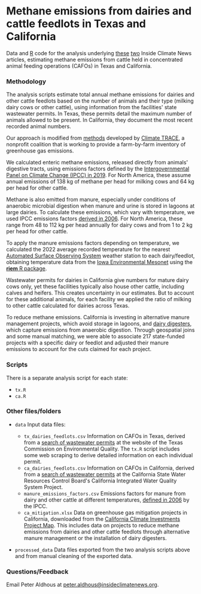 # Methane emissions from dairies and cattle feedlots in Texas and California

Data and [R](https://www.r-project.org/) code for the analysis underlying [these](https://insideclimatenews.org/news/18082023/texas-dairy-among-states-biggest-methane-emitters/) [two](https://insideclimatenews.org/news/18082023/californias-top-methane-emitter-is-cattle-feedlot/
) Inside Climate News articles, estimating methane emissions from cattle held in concentrated animal feeding operations (CAFOs) in Texas and California.

### Methodology

The analysis scripts estimate total annual methane emissions for dairies and other cattle feedlots based on the number of animals and their type (milking dairy cows or other cattle), using information from the facilities' state wastewater permits. In Texas, these permits detail the maximum number of animals allowed to be present. In California, they document the most recent recorded animal numbers.

Our approach is modified from [methods](https://github.com/climatetracecoalition/methodology-documents/tree/main/Agriculture) developed by [Climate TRACE](https://climatetrace.org/), a nonprofit coalition that is working to provide a farm-by-farm inventory of greenhouse gas emissions.

We calculated enteric methane emissions, released directly from animals' digestive tracts, using emissions factors defined by the [Intergovernmental Panel on Climate Change (IPCC) in 2019](https://www.ipcc-nggip.iges.or.jp/public/2019rf/pdf/4_Volume4/19R_V4_Ch10_Livestock.pdf). For North America, these assume annual emissions of 138 kg of methane per head for milking cows and 64 kg per head for other cattle.

Methane is also emitted from manure, especially under conditions of anaerobic microbial digestion when manure and urine is stored in lagoons at large dairies. To calculate these emissions, which vary with temperature, we used IPCC emissions factors [derived in 2006](https://www.ipcc-nggip.iges.or.jp/public/2006gl/pdf/4_Volume4/V4_10_Ch10_Livestock.pdf). For North America, these range from 48 to 112 kg per head annually for dairy cows and from 1 to 2 kg per head for other cattle.

To apply the manure emissions factors depending on temperature, we calculated the 2022 average recorded temperature for the nearest [Automated Surface Observing System](https://mesonet.agron.iastate.edu/ASOS/) weather station to each dairy/feedlot, obtaining temperature data from the [Iowa Environmental Mesonet](https://mesonet.agron.iastate.edu/) using the [**riem** R package](https://docs.ropensci.org/riem/index.html).

Wastewater permits for dairies in California give numbers for mature dairy cows only, yet these facilities typically also house other cattle, including calves and heifers. This creates uncertainty in our estimates. But to account for these additional animals, for each facility we applied the ratio of milking to other cattle calculated for dairies across Texas.

To reduce methane emissions. California is investing in alternative manure management projects, which avoid storage in lagoons, and [dairy digesters](https://clear.ucdavis.edu/explainers/what-dairy-digester-and-how-does-it-affect-methane-emissions), which capture emissions from anaerobic digestion. Through geospatial joins and some manual matching, we were able to associate 217 state-funded projects with a specific dairy or feedlot and adjusted their manure emissions to account for the cuts claimed for each project.

### Scripts

There is a separate analysis script for each state:

* `tx.R`
* `ca.R`

### Other files/folders
* `data` Input data files:

    -  `tx_dairies_feedlots.csv` Information on CAFOs in Texas, derived from a [search of wastewater permits](https://www2.tceq.texas.gov/wq_dpa/index.cfm?fuseaction=home.permit_info_search) at the website of the Texas Commission on Environmental Quality. The `tx.R` script includes some web scraping to derive detailed information on each individual permit.
    -  `ca_dairies_feedlots.csv` Information on CAFOs in California, derived from a [search of wastewater permits](https://ciwqs.waterboards.ca.gov/ciwqs/readOnly/CiwqsReportServlet?inCommand=reset&reportName=RegulatedFacility) at the California State Water Resources Control Board's California Integrated Water Quality System Project.
    -  `manure_emissions_factors.csv` Emissions factors for manure from dairy and other cattle at different temperatures, [defined in 2006](https://www.ipcc-nggip.iges.or.jp/public/2019rf/pdf/4_Volume4/19R_V4_Ch10_Livestock.pdf) by the IPCC.
    - `ca_mitigation.xlsx` Data on greenhouse gas mitigation projects in California, downloaded from the [California Climate Investments Project Map](https://webmaps.arb.ca.gov/ccimap/). This includes data on projects to reduce methane emissions from dairies and other cattle feedlots through alternative manure management or the installation of dairy digesters.
 
- `processed_data` Data files exported from the two analysis scripts above and from manual cleaning of the exported data.

### Questions/Feedback
Email Peter Aldhous at peter.aldhous@insideclimatenews.org.
